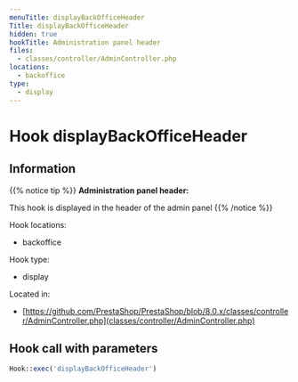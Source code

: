 ```yaml
---
menuTitle: displayBackOfficeHeader
Title: displayBackOfficeHeader
hidden: true
hookTitle: Administration panel header
files:
  - classes/controller/AdminController.php
locations:
  - backoffice
type:
  - display
---
```


# Hook displayBackOfficeHeader

## Information

{{% notice tip %}}
**Administration panel header:** 

This hook is displayed in the header of the admin panel
{{% /notice %}}

Hook locations: 
  - backoffice

Hook type: 
  - display

Located in: 
  - [https://github.com/PrestaShop/PrestaShop/blob/8.0.x/classes/controller/AdminController.php](classes/controller/AdminController.php)

## Hook call with parameters

```php
Hook::exec('displayBackOfficeHeader')
```